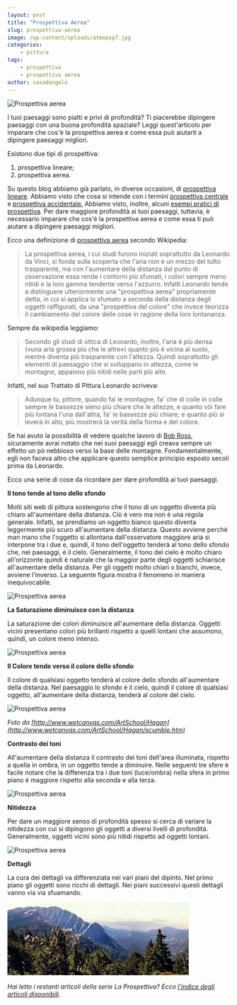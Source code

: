 ```yaml
---
layout: post
title: "Prospettiva Aerea"
slug: prospettiva-aerea
image: /wp-content/uploads/atmopsp7.jpg
categories:
    - pittura
tags:
    - prospettiva
    - prospettiva aerea
author: sasadangelo
---
```


![Prospettiva aerea](https://www.disegnoepittura.it/wp-content/uploads/atmopsp7.jpg "Prospettiva aerea")

I tuoi paesaggi sono piatti e privi di profondità? Ti piacerebbe dipingere paesaggi con una buona profondità spaziale? Leggi quest'articolo per imparare che cos'è la prospettiva aerea e come essa può aiutarti a dipingere paesaggi migliori.

Esistono due tipi di prospettiva:

1. prospettiva lineare;
2. prospettiva aerea.

Su questo blog abbiamo già parlato, in diverse occasioni, di [prospettiva lineare](https://www.disegnoepittura.it/composizione-prospettiva/). Abbiamo visto che cosa si intende con i termini [prospettiva centrale](/prospettiva-centrale/) e [prospettiva accidentale.](/prospettiva-accidentale/) Abbiamo visto, inoltre, alcuni [esempi pratici di prospettiva](/disegnare-paesaggio-cittadino-prospettiva-accidentale/). Per dare maggiore profondità ai tuoi paesaggi, tuttavia, è necessario imparare che cos'è la prospettiva aerea e come essa ti può aiutare a dipingere paesaggi migliori.

Ecco una definizione di [prospettiva aerea](https://it.wikipedia.org/wiki/Prospettiva_aerea) secondo Wikipedia:

> La prospettiva aerea, i cui studi furono iniziati soprattutto da Leonardo da Vinci, si fonda sulla scoperta che l'aria non è un mezzo del tutto trasparente, ma con l'aumentare della distanza dal punto di osservazione essa rende i contorni più sfumati, i colori sempre meno nitidi e la loro gamma tendente verso l'azzurro. Infatti Leonardo tende a distinguere ulteriormente una "prospettiva aerea" propriamente detta, in cui si applica lo sfumato a seconda della distanza degli oggetti raffigurati, da una "prospettiva del colore" che invece teorizza il cambiamento del colore delle cose in ragione della loro lontananza.

Sempre da wikipedia leggiamo:

> Secondo gli studi di ottica di Leonardo, inoltre, l'aria è più densa («una aria grossa più che le altre») quanto più è vicina al suolo, mentre diventa più trasparente con l'altezza. Quindi soprattutto gli elementi di paesaggio che si sviluppano in altezza, come le montagne, appaiono più nitidi nelle parti più alte.

Infatti, nel suo Trattato di Pittura Leonardo scriveva:

> Adunque tu, pittore, quando fai le montagne, fa' che di colle in colle sempre le bassezze sieno più chiare che le altezze, e quanto vòi fare più lontana l'una dall'altra, fa' le bassezze più chiare; e quanto più si leverà in alto, più mostrerà la verità della forma e del colore.

Se hai avuto la possibilità di vedere qualche lavoro di [Bob Ross](/bob-ross/), sicuramente avrai notato che nei suoi paesaggi egli creava sempre un effetto un pò nebbioso verso la base delle montagne. Fondamentalmente, egli non faceva altro che applicare questo semplice principio esposto secoli prima da Leonardo.

Ecco una serie di cose da ricordare per dare profondità ai tuoi paesaggi.

**Il tono tende al tono dello sfondo**

Molti siti web di pittura sostengono che il tono di un oggetto diventa più chiaro all'aumentare della distanza. Ciò è vero ma non è una regola generale. Infatti, se prendiamo un oggetto bianco questo diventa leggermente più scuro all'aumentare della distanza. Questo avviene perchè man mano che l'oggetto si allontana dall'osservatore maggiore aria si interpone tra i due e, quindi, il tono dell'oggetto tenderà al tono dello sfondo che, nei paesaggi, è il cielo. Generalmente, il tono del cielo è molto chiaro all'orizzonte quindi è naturale che la maggior parte degli oggetti schiarisce all'aumentare della distanza. Per gli oggetti molto chiari o bianchi, invece, avviene l'inverso. La seguente figura mostra il fenomeno in maniera inequivocabile.

![Prospettiva aerea](https://www.disegnoepittura.it/wp-content/uploads/prospettiva-aerea-chiaroscuro-tono-6.png "Prospettiva aerea")

**La Saturazione diminuisce con la distanza**

La saturazione dei colori diminuisce all'aumentare della distanza. Oggetti vicini presentano colori più brillanti rispetto a quelli lontani che assumono, quindi, un colore meno intenso.

![Prospettiva aerea](https://www.disegnoepittura.it/wp-content/uploads/color.gif "Prospettiva aerea")

**Il Colore tende verso il colore dello sfondo**

Il colore di qualsiasi oggetto tenderà al colore dello sfondo all'aumentare della distanza. Nel paesaggio lo sfondo è il cielo, quindi il colore di qualsiasi oggetto, all'aumentare della distanza, tenderà al colore del cielo.

![Prospettiva aerea](https://www.disegnoepittura.it/wp-content/uploads/background-ships.jpg "Prospettiva aerea")

_Foto da [http://www.wetcanvas.com/ArtSchool/Hagan](http://www.wetcanvas.com/ArtSchool/Hagan/scumble.htm)_

**Contrasto dei toni**

All'aumentare della distanza il contrasto dei toni dell'area illuminata, rispetto a quella in ombra, in un oggetto tende a diminuire. Nelle seguenti tre sfere è facile notare che la differenza tra i due toni (luce/ombra) nella sfera in primo piano è maggiore rispetto alla seconda e alla terza.

![Prospettiva aerea](https://www.disegnoepittura.it/wp-content/uploads/prospettiva-aerea-toni.jpg "Prospettiva aerea")

**Nitidezza**

Per dare un maggiore senso di profondità spesso si cerca di variare la nitidezza con cui si dipingono gli oggetti a diversi livelli di profondità. Generalmente, oggetti vicini sono più nitidi rispetto ad oggetti lontani.

![Prospettiva aerea](https://www.disegnoepittura.it/wp-content/uploads/focus.gif "Prospettiva aerea")

**Dettagli**

La cura dei dettagli va differenziata nei vari piani del dipinto. Nel primo piano gli oggetti sono ricchi di dettagli. Nei piani successivi questi dettagli vanno via via sfuamando.

![atmopsp7](/wp-content/uploads/atmopsp7.jpg "atmopsp7")

_Hai letto i restanti articoli della serie La Prospettiva? Ecco [l’indice degli articoli disponibili](https://www.disegnoepittura.it/prospettiva/ "La Prospettiva")._
